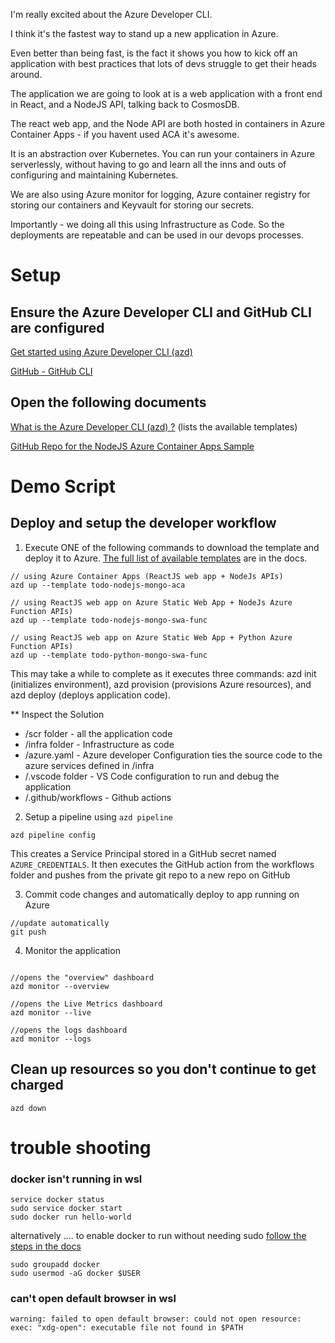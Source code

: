 I'm really excited about the Azure Developer CLI. 

I think it's the fastest way to stand up a new application in Azure. 

Even better than being fast, is the fact it shows you how to kick off an application with best practices that lots of devs struggle to get their heads around. 

The application we are going to look at is a web application with a front end in React, and a NodeJS API, talking back to CosmosDB.

The react web app, and the Node API are both hosted in containers in Azure Container Apps - if you havent used ACA it's awesome.

It is an abstraction over Kubernetes. You can run your containers in Azure serverlessly, without having to go and learn all the inns and outs of configuring and maintaining Kubernetes.

We are also using Azure monitor for logging, Azure container registry for storing our containers and Keyvault for storing our secrets.

Importantly - we doing all this using Infrastructure as Code. So the deployments are repeatable and can be used in our devops processes.

# Setup

## Ensure the Azure Developer CLI and GitHub CLI are configured

[Get started using Azure Developer CLI (azd) ](https://docs.microsoft.com/en-us/azure/developer/azure-developer-cli/get-started)

[GitHub - GitHub CLI](https://github.com/cli/cli)

## Open the following documents
[What is the Azure Developer CLI (azd) ?](https://docs.microsoft.com/en-us/azure/developer/azure-developer-cli/overview?tabs=nodejs) (lists the available templates)

[GitHub Repo for the NodeJS Azure Container Apps Sample](https://github.com/azure-samples/todo-nodejs-mongo-aca)


# Demo Script

## Deploy and setup the developer workflow

1. Execute ONE of the following commands to download the template and deploy it to Azure. [The full list of available templates](https://docs.microsoft.com/en-us/azure/developer/azure-developer-cli/overview?tabs=python#azure-developer-cli-templates) are in the docs.

```
// using Azure Container Apps (ReactJS web app + NodeJs APIs)
azd up --template todo-nodejs-mongo-aca

// using ReactJS web app on Azure Static Web App + NodeJs Azure Function APIs)
azd up --template todo-nodejs-mongo-swa-func

// using ReactJS web app on Azure Static Web App + Python Azure Function APIs)
azd up --template todo-python-mongo-swa-func

```


This may take a while to complete as it executes three commands: azd init (initializes environment), azd provision (provisions Azure resources), and azd deploy (deploys application code). 

** Inspect the Solution
* /scr folder - all the application code
* /infra folder - Infrastructure as code
* /azure.yaml - Azure developer Configuration ties the source code to the azure services defined in /infra
* /.vscode folder - VS Code configuration to run and debug the application
* /.github/workflows - Github actions


2. Setup a pipeline using ```azd pipeline```

```
azd pipeline config
```

This creates a Service Principal stored in a GitHub secret named ```AZURE_CREDENTIALS```.
It then executes the GitHub action from the workflows folder and pushes from the private git repo to a new repo on GitHub


3. Commit code changes and automatically deploy to app running on Azure

```
//update automatically
git push

```

4. Monitor the application

```

//opens the "overview" dashboard
azd monitor --overview

//opens the Live Metrics dashboard
azd monitor --live

//opens the logs dashboard
azd monitor --logs  

```

## Clean up resources so you don't continue to get charged

```
azd down
```

# trouble shooting 

### docker isn't running in wsl 

```
service docker status
sudo service docker start
sudo docker run hello-world
```

alternatively .... to enable docker to run without needing sudo [follow the steps in the docs](https://docs.docker.com/engine/install/linux-postinstall/)

```
sudo groupadd docker
sudo usermod -aG docker $USER
```

### can't open default browser in wsl

```warning: failed to open default browser: could not open resource: exec: "xdg-open": executable file not found in $PATH```

